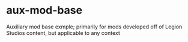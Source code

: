 # aux-mod-base
Auxiliary mod base exmple; primarily for mods developed off of Legion Studios content, but applicable to any context
